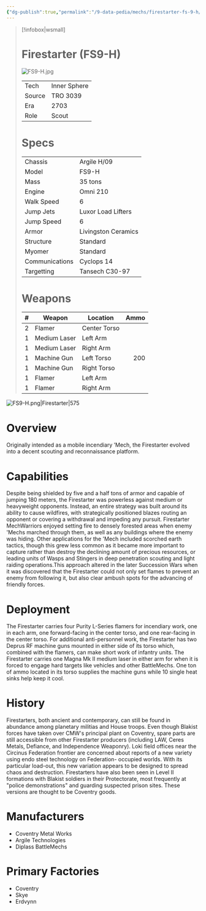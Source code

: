 ```yaml
---
{"dg-publish":true,"permalink":"/9-data-pedia/mechs/firestarter-fs-9-h/"}
---
```



> [!infobox|wsmall]
> # Firestarter (FS9-H)
> ![FS9-H.jpg](/img/user/z_Assets/Mechs/FS9-H.jpg)
> 
> | | |
> | - | - |
> | Tech | Inner Sphere |
> | Source | TRO 3039 |
> | Era | 2703 |
> | Role | Scout |
> # Specs
> | | |
> | - | - |
> | Chassis | Argile H/09 |
> | Model | FS9-H |
> | Mass | 35 tons |
> | Engine | Omni 210 |
> | Walk Speed | 6 |
> | Jump Jets | Luxor Load Lifters |
> | Jump Speed | 6 |
> | Armor | Livingston Ceramics |
> | Structure | Standard |
> | Myomer | Standard |
> | Communications | Cyclops 14 |
> | Targetting | Tansech C30-97 |
> # Weapons
> | # | Weapon | Location | Ammo |
> | - | - | - | -: |
> | 2 | Flamer | Center Torso |
> | 1 | Medium Laser | Left Arm |
> | 1 | Medium Laser | Right Arm |
> | 1 | Machine Gun | Left Torso | 200 |
> | 1 | Machine Gun | Right Torso |
> | 1 | Flamer | Left Arm |
> | 1 | Flamer | Right Arm |

![FS9-H.png|Firestarter|575](/img/user/z_Assets/Mech%20Sheets/FS9-H.png)

# Overview
Originally intended as a mobile incendiary ’Mech, the Firestarter evolved into a decent scouting and reconnaissance platform.

# Capabilities
Despite being shielded by five and a half tons of armor and capable of jumping 180 meters, the Firestarter was powerless against medium or heavyweight opponents. Instead, an entire strategy was built around its ability to cause wildfires, with strategically positioned blazes routing an opponent or covering a withdrawal and impeding any pursuit. Firestarter MechWarriors enjoyed setting fire to densely forested areas when enemy 'Mechs marched through them, as well as any buildings where the enemy was hiding. Other applications for the 'Mech included scorched earth tactics, though this grew less common as it became more important to capture rather than destroy the declining amount of precious resources, or leading units of Wasps and Stingers in deep penetration scouting and light raiding operations.This approach altered in the later Succession Wars when it was discovered that the Firestarter could not only set flames to prevent an enemy from following it, but also clear ambush spots for the advancing of friendly forces.

# Deployment
The Firestarter carries four Purity L-Series flamers for incendiary work, one in each arm, one forward-facing in the center torso, and one rear-facing in the center torso. For additional anti-personnel work, the Firestarter has two Deprus RF machine guns mounted in either side of its torso which, combined with the flamers, can make short work of infantry units. The Firestarter carries one Magna Mk II medium laser in either arm for when it is forced to engage hard targets like vehicles and other BattleMechs. One ton of ammo located in its torso supplies the machine guns while 10 single heat sinks help keep it cool.

# History
Firestarters, both ancient and contemporary, can still be found in abundance among planetary militias and House troops. Even though Blakist forces have taken over CMW's principal plant on Coventry, spare parts are still accessible from other Firestarter producers (including LAW, Ceres Metals, Defiance, and Independence Weaponry). Loki field offices near the Circinus Federation frontier are concerned about reports of a new variety using endo steel technology on Federation- occupied worlds. With its particular load-out, this new variation appears to be designed to spread chaos and destruction. Firestarters have also been seen in Level II formations with Blakist soldiers in their Protectorate, most frequently at "police demonstrations" and guarding suspected prison sites. These versions are thought to be Coventry goods.

# Manufacturers
- Coventry Metal Works
- Argile Technologies
- Diplass BattleMechs

# Primary Factories
- Coventry
- Skye
- Erdvynn